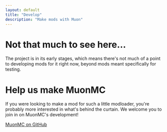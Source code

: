 ```yaml
---
layout: default
title: "Develop"
description: "Make mods with Muon"
---
```


# Not that much to see here...

The project is in its early stages, which means there's not much of a point to developing mods for it right now, beyond mods meant specifically for testing. 

# Help us make MuonMC

If you were looking to make a mod for such a little modloader, you're probably more interested in what's behind the curtain. We welcome you to join in on MuonMC's development!

<div class="button-round-generic-container">
    <a href="https://github.com/MuonMC" class="button-round-generic">
        MuonMC on GitHub
    </a>
</div>